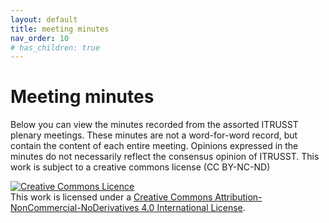 ```yaml
---
layout: default
title: meeting minutes
nav_order: 10
# has_children: true
---
```

# Meeting minutes
Below you can view the minutes recorded from the assorted ITRUSST plenary meetings. These minutes are not a word-for-word record, but contain the content of each entire meeting. Opinions expressed in the minutes do not necessarily reflect the consensus opinion of ITRUSST. This work is subject to a creative commons license (CC BY-NC-ND) 

<a rel="license" href="http://creativecommons.org/licenses/by-nc-nd/4.0/"><img alt="Creative Commons Licence" style="border-width:0" src="https://i.creativecommons.org/l/by-nc-nd/4.0/88x31.png" /></a><br />This work is licensed under a <a rel="license" href="http://creativecommons.org/licenses/by-nc-nd/4.0/">Creative Commons Attribution-NonCommercial-NoDerivatives 4.0 International License</a>.

